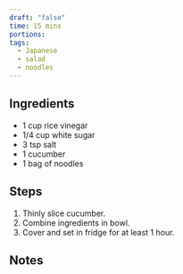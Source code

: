 ```yaml
---
draft: "false"
time: 15 mins
portions:
tags:
  - Japanese
  - salad
  - noodles
---
```

## Ingredients
- 1 cup rice vinegar
- 1/4 cup white sugar
- 3 tsp salt
- 1 cucumber
- 1 bag of noodles
## Steps
1. Thinly slice cucumber.
2. Combine ingredients in bowl.
3. Cover and set in fridge for at least 1 hour.
## Notes
